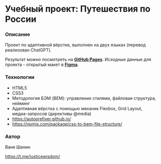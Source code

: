 # Учебный проект: Путешествия по России

### Описание
Проект по адаптивной вёрстке, выполнен на двух языках (перевод реализован ChatGPT).

Результат можно посмотреть на [**GitHub Pages**](https://dinosaurivan.github.io/russian-travel/).
Исходные данные для проекта - открытый макет в [**Figma**](https://www.figma.com/file/5S2WSbEFL6awjVWJ0NWL8Q/Sprint-3_-Russia-_-desktop-mobile?node-id=28503%3A0).

### Технологии
- HTML5
- CSS3
- Методология БЭМ (BEM): управление стилями, файловая структура, нейминг
- Адаптивная вёрстка с помощью механик Flexbox, Grid Layout, медиа-запросов (директивы @media)
- https://autoprefixer.github.io/
- https://npmjs.com/package/css-to-bem-file-structure/

### Автор
Ваня Шанин

https://t.me/justicewisdom/
